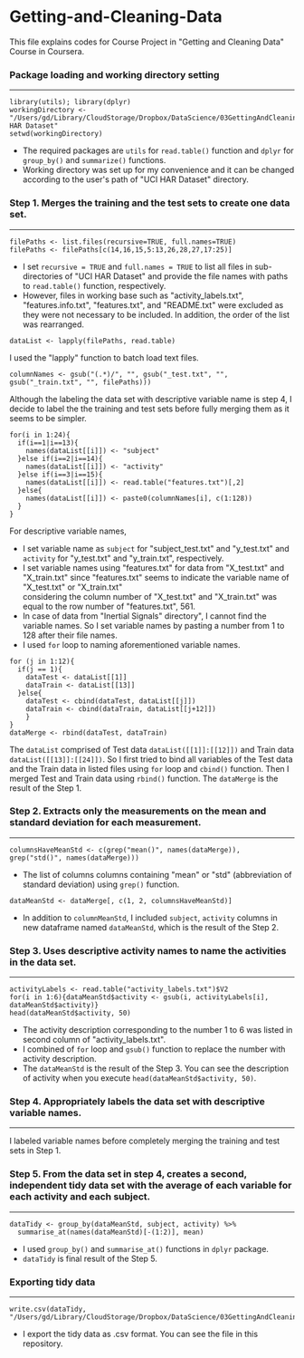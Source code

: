 # Getting-and-Cleaning-Data
This file explains codes for Course Project in "Getting and Cleaning Data" Course in Coursera.


### Package loading and working directory setting
-------------
```
library(utils); library(dplyr)
workingDirectory <- "/Users/gd/Library/CloudStorage/Dropbox/DataScience/03GettingAndCleaningData/Course/UCI HAR Dataset"
setwd(workingDirectory)
```
* The required packages are `utils` for `read.table()` function and `dplyr` for `group_by()` and `summarize()` functions.  
* Working directory was set up for my convenience and it can be changed according to the user's path of "UCI HAR Dataset" directory.

### Step 1. Merges the training and the test sets to create one data set.
-------------
```
filePaths <- list.files(recursive=TRUE, full.names=TRUE)
filePaths <- filePaths[c(14,16,15,5:13,26,28,27,17:25)]
```
* I set `recursive = TRUE` and `full.names = TRUE` to list all files in sub-directories of "UCI HAR Dataset" and provide the file names with paths to `read.table()` function, respectively. 
* However, files in working base such as "activity_labels.txt", "features.info.txt", "features.txt", and "README.txt" were excluded as they were not necessary to be included. In addition, the order of the list was rearranged.
```
dataList <- lapply(filePaths, read.table)
```
I used the "lapply" function to batch load text files.
```
columnNames <- gsub("(.*)/", "", gsub("_test.txt", "", gsub("_train.txt", "", filePaths)))
```
Although the labeling the data set with descriptive variable name is step 4, 
I decide to label the the training and test sets before fully merging them as it seems to be simpler.
```
for(i in 1:24){
  if(i==1|i==13){
    names(dataList[[i]]) <- "subject"
  }else if(i==2|i==14){
    names(dataList[[i]]) <- "activity"
  }else if(i==3|i==15){
    names(dataList[[i]]) <- read.table("features.txt")[,2]
  }else{
    names(dataList[[i]]) <- paste0(columnNames[i], c(1:128))
  }
}
```
For descriptive variable names,  
* I set variable name as `subject` for "subject_test.txt" and "y_test.txt" and `activity` for "y_test.txt" and "y_train.txt", respectively. 
* I set variable names using "features.txt" for data from "X_test.txt" and "X_train.txt" 
since "features.txt" seems to indicate the variable name of "X_test.txt" or "X_train.txt"  
considering the column number of "X_test.txt" and "X_train.txt" was equal to the row number of "features.txt", 561.  
* In case of data from "Inertial Signals" directory", I cannot find the variable names. So I set variable names by pasting a number from 1 to 128 after their file names.  
* I used `for` loop to naming aforementioned variable names.

```
for (j in 1:12){
  if(j == 1){
    dataTest <- dataList[[1]] 
    dataTrain <- dataList[[13]]
  }else{
    dataTest <- cbind(dataTest, dataList[[j]]) 
    dataTrain <- cbind(dataTrain, dataList[[j+12]])
    }
}
dataMerge <- rbind(dataTest, dataTrain)
```
The `dataList` comprised of Test data `dataList([[1]]:[[12]])` and Train data `dataList([[13]]:[[24]])`.
So I first tried to bind all variables of the Test data and the Train data in listed files using `for` loop and `cbind()` function.
Then I merged Test and Train data using `rbind()` function. The `dataMerge` is the result of the Step 1.

### Step 2. Extracts only the measurements on the mean and standard deviation for each measurement.
-------------
```
columnsHaveMeanStd <- c(grep("mean()", names(dataMerge)), grep("std()", names(dataMerge)))
```
* The list of columns columns containing "mean" or "std" (abbreviation of standard deviation) using `grep()` function.
```
dataMeanStd <- dataMerge[, c(1, 2, columnsHaveMeanStd)] 
```
* In addition to `columnMeanStd`, I included `subject`, `activity` columns in new dataframe named `dataMeanStd`, which is the result of the Step 2.

### Step 3. Uses descriptive activity names to name the activities in the data set.
-------------
```
activityLabels <- read.table("activity_labels.txt")$V2
for(i in 1:6){dataMeanStd$activity <- gsub(i, activityLabels[i], dataMeanStd$activity)}
head(dataMeanStd$activity, 50)
```
* The activity description corresponding to the number 1 to 6 was listed in second column of "activity_labels.txt".
* I combined of `for` loop and `gsub()` function to replace the number with activity description.
* The `dataMeanStd` is the result of the Step 3. You can see the description of activity when you execute `head(dataMeanStd$activity, 50)`.

### Step 4. Appropriately labels the data set with descriptive variable names.
-------------
I labeled variable names before completely merging the training and test sets in Step 1.

### Step 5. From the data set in step 4, creates a second, independent tidy data set with the average of each variable for each activity and each subject.
-------------
```
dataTidy <- group_by(dataMeanStd, subject, activity) %>%
  summarise_at(names(dataMeanStd)[-(1:2)], mean)
```
* I used `group_by()` and `summarise_at()` functions in `dplyr` package.
* `dataTidy` is final result of the Step 5.

### Exporting tidy data
-------------
```
write.csv(dataTidy, "/Users/gd/Library/CloudStorage/Dropbox/DataScience/03GettingAndCleaningData/Course/dataTidy.csv")
```
* I export the tidy data as .csv format. You can see the file in this repository.


